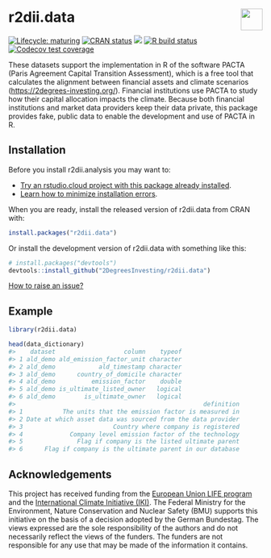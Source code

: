 
<!-- README.md is generated from README.Rmd. Please edit that file -->

# r2dii.data <a href='https://github.com/2DegreesInvesting/r2dii.data'><img src='https://imgur.com/A5ASZPE.png' align='right' height='43' /></a>

<!-- badges: start -->

[![Lifecycle:
maturing](https://img.shields.io/badge/lifecycle-maturing-blue.svg)](https://www.tidyverse.org/lifecycle/#maturing)
[![CRAN
status](https://www.r-pkg.org/badges/version/r2dii.data)](https://CRAN.R-project.org/package=r2dii.data)
[![](https://cranlogs.r-pkg.org/badges/grand-total/r2dii.data)](https://CRAN.R-project.org/package=r2dii.data)
[![R build
status](https://github.com/2DegreesInvesting/r2dii.data/workflows/R-CMD-check/badge.svg)](https://github.com/2DegreesInvesting/r2dii.data/actions)
[![Codecov test
coverage](https://codecov.io/gh/2DegreesInvesting/r2dii.data/branch/master/graph/badge.svg)](https://codecov.io/gh/2DegreesInvesting/r2dii.data?branch=master)
<!-- badges: end -->

These datasets support the implementation in R of the software PACTA
(Paris Agreement Capital Transition Assessment), which is a free tool
that calculates the alignment between financial assets and climate
scenarios (<https://2degrees-investing.org/>). Financial institutions
use PACTA to study how their capital allocation impacts the climate.
Because both financial institutions and market data providers keep their
data private, this package provides fake, public data to enable the
development and use of PACTA in R.

## Installation

Before you install r2dii.analysis you may want to:

  - [Try an rstudio.cloud project with this package already
    installed](https://rstudio.cloud/project/1424833).
  - [Learn how to minimize installation
    errors](https://gist.github.com/maurolepore/a0187be9d40aee95a43f20a85f4caed6#installation).

When you are ready, install the released version of r2dii.data from CRAN
with:

``` r
install.packages("r2dii.data")
```

Or install the development version of r2dii.data with something like
this:

``` r
# install.packages("devtools")
devtools::install_github("2DegreesInvesting/r2dii.data")
```

[How to raise an
issue?](https://2degreesinvesting.github.io/posts/2020-06-26-instructions-to-raise-an-issue/)

## Example

``` r
library(r2dii.data)

head(data_dictionary)
#>    dataset                   column    typeof
#> 1 ald_demo ald_emission_factor_unit character
#> 2 ald_demo            ald_timestamp character
#> 3 ald_demo      country_of_domicile character
#> 4 ald_demo          emission_factor    double
#> 5 ald_demo is_ultimate_listed_owner   logical
#> 6 ald_demo        is_ultimate_owner   logical
#>                                                    definition
#> 1           The units that the emission factor is measured in
#> 2 Date at which asset data was sourced from the data provider
#> 3                         Country where company is registered
#> 4             Company level emission factor of the technology
#> 5               Flag if company is the listed ultimate parent
#> 6      Flag if company is the ultimate parent in our database
```

## Acknowledgements

This project has received funding from the [European Union LIFE
program](https://ec.europa.eu/easme/en/life) and the [International
Climate Initiative
(IKI)](https://www.international-climate-initiative.com/en/details/project/measuring-paris-agreement-alignment-and-financial-risk-in-financial-markets-18_I_351-2982).
The Federal Ministry for the Environment, Nature Conservation and
Nuclear Safety (BMU) supports this initiative on the basis of a decision
adopted by the German Bundestag. The views expressed are the sole
responsibility of the authors and do not necessarily reflect the views
of the funders. The funders are not responsible for any use that may be
made of the information it contains.
